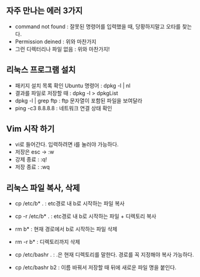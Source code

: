 ## 자주 만나는 에러 3가지 
- command not found : 잘못된 명령어를 입력했을 때, 당황하지말고 오타를 찾는다. 
- Permission deined : 위와 마찬가지
- 그런 디렉터리나 파일 없음 : 위와 마찬가지!

## 리눅스 프로그램 설치 
- 패키지 설치 목록 확인 Ubuntu 명령어 : dpkg -l | nl 
- 결과를 파일로 저장할 때 : dpkg -l > dpkgList
- dpkg -l | grep ftp : ftp 문자열이 포함된 파일을 보여달라 
- ping -c3 8.8.8.8 : 네트워크 연결 상태 확인 

## Vim 시작 하기 
- vi로 들어간다. 입력하려면 i를 눌러야 가능하다. 
- 저장은 esc -> :w <file name>
- 강제 종료 : :q!
- 저장 종료 : :wq

## 리눅스 파일 복사, 삭제
- cp /etc/b* . : etc경로 내 b로 시작하는 파일 복사 
- cp -r /etc/b* . : etc경로 내 b로 시작하는 파일 + 디렉토리 복사

- rm b* : 현재 경로에서 b로 시작하는 파일 삭제 
- rm -r b* : 디렉토리까지 삭제
- cp /etc/bashr . : .은 현재 디렉토리를 말한다. 경로를 꼭 지정해야 복사 가능하다.
- cp /etc/bashr b2 : 이름 바꿔서 저장할 때 뒤에 새로운 파일 명을 붙인다. 

